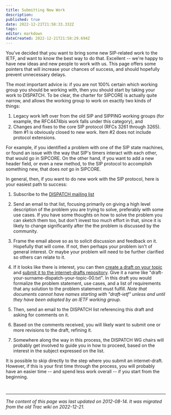 ```yaml
---
title: Submitting New Work
description: 
published: true
date: 2022-12-21T21:58:33.332Z
tags: 
editor: markdown
dateCreated: 2022-12-21T21:58:29.694Z
---
```


You've decided that you want to bring some new SIP-related work to the IETF, and want to know the best way to do that. Excellent -- we're happy to have new ideas and new people to work with us. This page offers some pointers that will increase your chances of success, and should hopefully prevent unnecessary delays.

The most important advice is: if you are not 100% certain which working group you should be working with, then you should start by taking your work to DISPATCH. To be clear, the charter for SIPCORE is actually quite narrow, and allows the working group to work on exactly two kinds of things:

1. Legacy work left over from the old SIP and SIPPING working groups (for example, the RFC4474bis work falls under this category), and
2. Changes and fixes to the core SIP protocol (RFCs 3261 through 3265).
Item #1 is obviously closed to new work. Item #2 does not include protocol extensions.

For example, if you identified a problem with one of the SIP state machines, or found an issue with the way that SIP's timers interact with each other, that would go in SIPCORE. On the other hand, if you want to add a new header field, or even a new method, to the SIP protocol to accomplish something new, that does *not* go in SIPCORE.

In general, then, if you want to do new work with the SIP protocol, here is your easiest path to success:

1. Subscribe to the ​[DISPATCH mailing list](https://www.ietf.org/mailman/listinfo/dispatch)
2. Send an email to that list, focusing primarily on giving a high level description of the problem you are trying to solve, preferably with some use cases. If you have some thoughts on how to solve the problem you can sketch them too, but don't invest too much effort in that, since it is likely to change significantly after the the problem is discussed by the community.
3. Frame the email above so as to solicit discussion and feedback on it. Hopefully that will come. If not, then perhaps your problem isn't of general interest. Or maybe your problem will need to be further clarified so others can relate to it.
4. If it looks like there is interest, you can then [create a draft on your topic](https://author-tools.ietf.org/) and [submit it to the internet-drafts repository](https://datatracker.ietf.org/submit/). Give it a name like "draft-your-surname-dispatch-your-topic-00.txt". In this draft you would formalize the problem statement, use cases, and a list of requirements that any solution to the problem statement must fulfill. *Note that documents cannot have names starting with "draft-ietf" unless and until they have been adopted by an IETF working group.*

5. Then, send an email to the DISPATCH list referencing this draft and asking for comments on it.
6. Based on the comments received, you will likely want to submit one or more revisions to the draft, refining it.
7. Somewhere along the way in this process, the DISPATCH WG chairs will probably get involved to guide you in how to proceed, based on the interest in the subject expressed on the list.

  It is possible to skip directly to the step where you submit an internet-draft. However, if this is your first time through the process, you will probably have an easier time -- and spend less work overall -- if you start from the beginning.
  
  &nbsp;
&nbsp;
&nbsp;

---

*The content of this page was last updated on 2012-08-14. It was migrated from the old Trac wiki on 2022-12-21.*